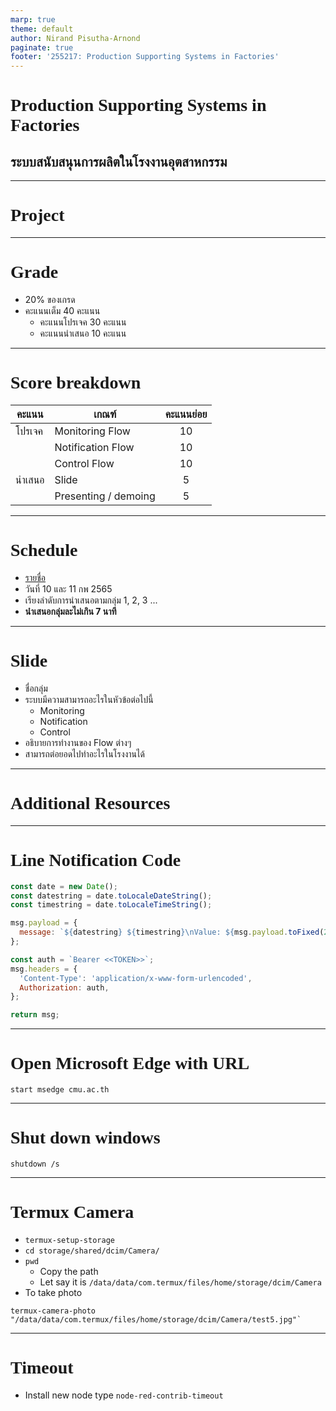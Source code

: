 ```yaml
---
marp: true
theme: default
author: Nirand Pisutha-Arnond
paginate: true
footer: '255217: Production Supporting Systems in Factories'
---
```


<style>
@import url('https://fonts.googleapis.com/css2?family=Prompt:ital,wght@0,100;0,300;0,400;0,700;1,100;1,300;1,400;1,700&display=swap');

:root {
    font-family: Prompt;
    --hl-color: #D57E7E;
}

h1 {
  font-family: Prompt;
}
</style>

# Production Supporting Systems in Factories

## ระบบสนับสนุนการผลิตในโรงงานอุตสาหกรรม

---

# Project

---

# Grade

- 20% ของเกรด
- คะแนนเต็ม 40 คะแนน
  - คะแนนโปรเจค 30 คะแนน
  - คะแนนนำเสนอ 10 คะแนน

---

# Score breakdown

| คะแนน  | เกณฑ์                | คะแนนย่อย |
| ------ | -------------------- | :-------: |
| โปรเจค | Monitoring Flow      |    10     |
|        | Notification Flow    |    10     |
|        | Control Flow         |    10     |
| นำเสนอ | Slide                |     5     |
|        | Presenting / demoing |     5     |

---

# Schedule

- [รายชื่อ](https://o365cmu-my.sharepoint.com/:x:/g/personal/nirand_p_cmu_ac_th/Ed2TdOI4wNdNnrPq886N8lgBuXHNxiIsGfHKOHFvuHZOAw?e=N4Q5SE)
- วันที่ 10 และ 11 กพ 2565
- เรียงลำดับการนำเสนอตามกลุ่ม 1, 2, 3 ...
- **นำเสนอกลุ่มละไม่เกิน 7 นาที**

---

# Slide

- ชื่อกลุ่ม
- ระบบมีความสามารถอะไรในหัวข้อต่อไปนี้
  - Monitoring
  - Notification
  - Control
- อธิบายการทำงานของ Flow ต่างๆ
- สามารถต่อยอดไปทำอะไรในโรงงานได้

---

# Additional Resources

---

# Line Notification Code

```javascript
const date = new Date();
const datestring = date.toLocaleDateString();
const timestring = date.toLocaleTimeString();

msg.payload = {
  message: `${datestring} ${timestring}\nValue: ${msg.payload.toFixed(2)}`,
};

const auth = `Bearer <<TOKEN>>`;
msg.headers = {
  'Content-Type': 'application/x-www-form-urlencoded',
  Authorization: auth,
};

return msg;
```

---

# Open Microsoft Edge with URL

```
start msedge cmu.ac.th
```

---

# Shut down windows

```
shutdown /s
```

---

# Termux Camera

- `termux-setup-storage`
- `cd storage/shared/dcim/Camera/`
- `pwd`
  - Copy the path
  - Let say it is `/data/data/com.termux/files/home/storage/dcim/Camera`
- To take photo

```
termux-camera-photo "/data/data/com.termux/files/home/storage/dcim/Camera/test5.jpg"`
```

---

# Timeout

- Install new node type `node-red-contrib-timeout`
